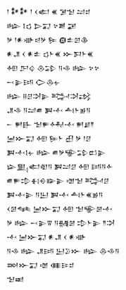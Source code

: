 <div class='block'>
<div class='line'>𒁹 𒀯𒀯 𒁹 𒌋𒅗 𒌍 𒋜𒈠 𒁺𒄑</div>
<div class='line'>𒈗 𒋙𒌓 𒆕𒍑 𒆳𒋢 𒂼</div>
<div class='line'>𒃻 𒁹𒀭𒀝𒁀𒃻 𒌉 𒁈𒉺𒇻𒆠</div>
<div class='line'>𒀭𒂗 𒌋 𒀭𒉺 𒌓𒈨𒌍 𒁍𒁕𒈨𒌍</div>
<div class='line'>𒅇 𒂅𒌒 𒊮𒁉 𒀀𒈾 𒈗 𒆳𒆳</div>
<div class='line'>𒁁𒉌𒅀 𒀖𒁲𒉡</div>
<div class='line'>𒈗 𒍝𒆪𒋫𒉌 𒅋𒋫𒃶</div>
<div class='line'>𒂗𒈾 𒀀𒁺𒌑 𒀉𒋾 𒋀𒈨𒂊𒀀</div>
<div class='line'>𒀸 𒂍𒃲 𒈠𒊓𒅈𒋾 𒂍𒋗𒈫</div>
<div class='line'>𒅁𒁍𒍑 𒅇 𒌉𒈨 𒌷 𒃻 𒁹𒆪</div>
<div class='line'>𒀉𒋾𒋙𒉡 𒈗 𒌑𒃻𒊍𒁉𒆗𒉌</div>
<div class='line'>𒇽𒅅𒅗𒊏𒀀 𒀉𒁺𒆪 𒅇 𒅀𒀀𒅆</div>
<div class='line'>𒌑𒊓𒄠𒈬𒀪𒅔𒉌 𒌝𒈠 𒅋𒆪</div>
<div class='line'>𒀉𒋾𒉌 𒀀𒌨 𒀉𒋾 𒋀𒈨𒌍𒂊𒀀</div>
<div class='line'>𒌋𒌆𒈝 𒅁𒁍𒍑 𒅇 𒈠𒊍𒇡𒋾</div>
<div class='line'>𒃻 𒈗 𒁁𒉌𒐊 𒀀𒉆𒇡 𒄠𒈨𒉌 𒈫𒋫</div>
<div class='line'>𒋾 𒅁𒁍𒍑 𒀭𒂗 𒌋 𒀭𒀝</div>
<div class='line'>𒀀𒈾 𒈗 𒂗𒅀 𒌨𒊒𒁍 𒈗 𒁲𒈾𒀀</div>
<div class='line'>𒇷𒁍𒍑 𒌝 𒈪𒄿𒄑</div>
<div class='line'>𒈠𒀜</div>
</div>